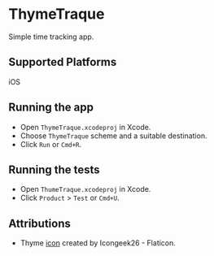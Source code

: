 #  ThymeTraque

Simple time tracking app.

## Supported Platforms

iOS

## Running the app

- Open `ThymeTraque.xcodeproj` in Xcode.
- Choose `ThymeTraque` scheme and a suitable destination.
- Click `Run` or `Cmd+R`.

## Running the tests

- Open `ThumeTraque.xcodeproj` in Xcode.
- Click `Product` > `Test` or `Cmd+U`.

## Attributions

- Thyme [icon](https://www.flaticon.com/free-icons/thyme) created by Icongeek26 - Flaticon.
